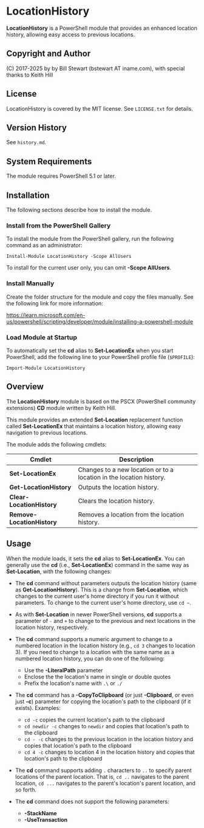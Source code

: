 # LocationHistory

**LocationHistory** is a PowerShell module that provides an enhanced location history, allowing easy access to previous locations.

## Copyright and Author

(C) 2017-2025 by by Bill Stewart (bstewart AT iname.com), with special thanks to Keith Hill

## License

LocationHistory is covered by the MIT license. See `LICENSE.txt` for details.

## Version History

See `history.md`.

## System Requirements

The module requires PowerShell 5.1 or later.

## Installation

The following sections describe how to install the module.

### Install from the PowerShell Gallery

To install the module from the PowerShell gallery, run the following command as an administrator:

    Install-Module LocationHistory -Scope AllUsers

To install for the current user only, you can omit **-Scope AllUsers**.

### Install Manually

Create the folder structure for the module and copy the files manually. See the following link for more information:

https://learn.microsoft.com/en-us/powershell/scripting/developer/module/installing-a-powershell-module

### Load Module at Startup

To automatically set the **cd** alias to **Set-LocationEx** when you start PowerShell, add the following line to your PowerShell profile file (`$PROFILE`):

    Import-Module LocationHistory

## Overview

The **LocationHistory** module is based on the PSCX (PowerShell community extensions) **CD** module written by Keith Hill.

This module provides an extended **Set-Location** replacement function called **Set-LocationEx** that maintains a location history, allowing easy navigation to previous locations.

The module adds the following cmdlets:

| Cmdlet                     | Description
| ------                     | -----------
| **Set-LocationEx**         | Changes to a new location or to a location in the location history.
| **Get-LocationHistory**    | Outputs the location history.
| **Clear-LocationHistory**  | Clears the location history.
| **Remove-LocationHistory** | Removes a location from the location history.

## Usage

When the module loads, it sets the **cd** alias to **Set-LocationEx**. You can generally use the **cd** (i.e., **Set-LocationEx**) command in the same way as **Set-Location**, with the following changes:

* The **cd** command without parameters outputs the location history (same as **Get-LocationHistory**). This is a change from **Set-Location**, which changes to the current user's home directory if you run it without parameters. To change to the current user's home directory, use `cd ~`.

* As with **Set-Location** in newer PowerShell versions, **cd** supports a parameter of `-` and `+` to change to the previous and next locations in the location history, respectively.

* The **cd** command supports a numeric argument to change to a numbered location in the location history (e.g., `cd 3` changes to location 3). If you need to change to a location with the same name as a numbered location history, you can do one of the following:
  * Use the **-LiteralPath** parameter
  * Enclose the the location's name in single or double quotes
  * Prefix the location's name with `.\` or `./`

* The **cd** command has a **-CopyToClipboard** (or just **-Clipboard**, or even just **-c**) parameter for copying the location's path to the clipboard (if it exists). Examples:
  * `cd -c` copies the current location's path to the clipboard
  * `cd newdir -c` changes to `newdir` and copies that location's path to the clipboard
  * `cd - -c` changes to the previous location in the location history and copies that location's path to the clipboard
  * `cd 4 -c` changes to location 4 in the location history and copies that location's path to the clipboard

* The **cd** command supports adding `.` characters to `..` to specify parent locations of the parent location. That is, `cd ..` navigates to the parent location, `cd ...` navigates to the parent's location's parent location, and so forth.

* The **cd** command does not support the following parameters:
  * **-StackName**
  * **-UseTransaction**
